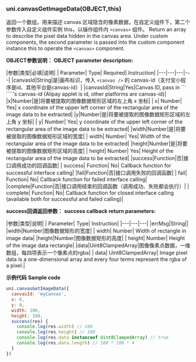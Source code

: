 
### uni.canvasGetImageData(OBJECT,this)

返回一个数组，用来描述 canvas 区域隐含的像素数据，在自定义组件下，第二个参数传入自定义组件实例 this，以操作组件内 `<canvas>` 组件。
Return an array to describe the pixel data hidden in the canvas area. Under custom components, the second parameter is passed into the custom component instance this to operate the `<canvas>` component.

**OBJECT参数说明：**
**OBJECT parameter description:**

|参数|类型|必填|说明|
| Parameter| Type| Required| Instruction|
|---|---|---|---|
|canvasId|String|是|画布标识，传入 ```<canvas />``` 的 canvas-id（支付宝小程序是id、其他平台是canvas-id）|
|canvasId|String|Yes|Canvas ID, pass in ```<canvas /> ````&#39;s canvas-id (Alipay applet is id, other platforms are canvas-id)|
|x|Number|是|将要被提取的图像数据矩形区域的左上角 x 坐标|
| x| Number| Yes| x coordinate of the upper left corner of the rectangular area of the image data to be extracted|
|y|Number|是|将要被提取的图像数据矩形区域的左上角 y 坐标|
| y| Number| Yes| y coordinate of the upper left corner of the rectangular area of the image data to be extracted|
|width|Number|是|将要被提取的图像数据矩形区域的宽度|
| width| Number| Yes| Width of the rectangular area of the image data to be extracted|
|height|Number|是|将要被提取的图像数据矩形区域的高度|
| height| Number| Yes| Height of the rectangular area of the image data to be extracted|
|success|Function|否|接口调用成功的回调函数|
| success| Function| No| Callback function for successful interface calling|
|fail|Function|否|接口调用失败的回调函数|
| fail| Function| No| Callback function for failed interface calling|
|complete|Function|否|接口调用结束的回调函数（调用成功、失败都会执行）|
| complete| Function| No| Callback function for closed interface calling (available both for successful and failed calling)|

**success回调返回参数：**
**success callback return parameters:**

|参数|类型|说明|
| Parameter| Type| Instruction|
|---|---|---|
|errMsg|String||
|width|Number|图像数据矩形的宽度|
| width| Number| Width of rectangle in image data|
|height|Number|图像数据矩形的高度|
| height| Number| Height of the image data rectangle|
|data|Uint8ClampedArray|图像像素点数据，一维数组，每四项表示一个像素点的rgba|
| data| Uint8ClampedArray| Image pixel data is a one-dimensional array and every four terms represent the rgba of a pixel.|


**示例代码**
**Sample code**

```javascript
uni.canvasGetImageData({
  canvasId: 'myCanvas',
  x: 0,
  y: 0,
  width: 100,
  height: 100,
  success(res) {
    console.log(res.width) // 100
    console.log(res.height) // 100
    console.log(res.data instanceof Uint8ClampedArray) // true
    console.log(res.data.length) // 100 * 100 * 4
  }
})
```


